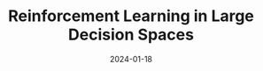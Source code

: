 ---
title: "Reinforcement Learning in Large Decision Spaces"
collection: talks
type: "Talk"
permalink: /talks/2024-01-18-proposal
venue: "Ph.D. Proposal"
date: 2024-01-18
location: "KAUST"
---